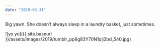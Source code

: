 ```yaml
---
date: "2019-03-31"
---
```


Big yawn. She doesn’t always sleep in a laundry basket, just sometimes.

![yo yo]({{ site.baseurl }}/assets/images/2019/tumblr_pp8g83Y70N1qlj3bd_540.jpg)
